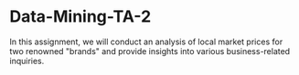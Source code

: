 # Data-Mining-TA-2
In this assignment, we will conduct an analysis of local market prices for two renowned "brands" and provide insights into various business-related inquiries.
